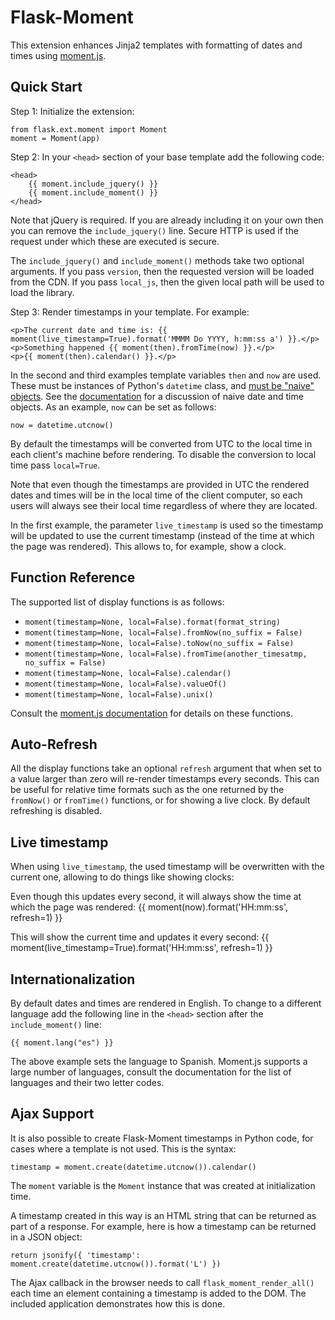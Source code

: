 Flask-Moment
============

This extension enhances Jinja2 templates with formatting of dates and times using [moment.js](http://momentjs.com/).

Quick Start
-----------

Step 1: Initialize the extension:

    from flask.ext.moment import Moment
    moment = Moment(app)

Step 2: In your `<head>` section of your base template add the following code:

    <head>
        {{ moment.include_jquery() }}
        {{ moment.include_moment() }}
    </head>

Note that jQuery is required. If you are already including it on your own then you can remove the `include_jquery()` line. Secure HTTP is used if the request under which these are executed is secure.

The `include_jquery()` and `include_moment()` methods take two optional arguments. If you pass `version`, then the requested version will be loaded from the CDN. If you pass `local_js`, then the given local path will be used to load the library.

Step 3: Render timestamps in your template. For example:

    <p>The current date and time is: {{ moment(live_timestamp=True).format('MMMM Do YYYY, h:mm:ss a') }}.</p>
    <p>Something happened {{ moment(then).fromTime(now) }}.</p>
    <p>{{ moment(then).calendar() }}.</p>

In the second and third examples template variables `then` and `now` are used. These must be instances of Python's `datetime` class, and <u>must be "naive" objects</u>. See the [documentation](http://docs.python.org/2/library/datetime.html) for a discussion of naive date and time objects. As an example, `now` can be set as follows:

    now = datetime.utcnow()

By default the timestamps will be converted from UTC to the local time in each client's machine before rendering. To disable the conversion to local time pass `local=True`.

Note that even though the timestamps are provided in UTC the rendered dates and times will be in the local time of the client computer, so each users will always see their local time regardless of where they are located.

In the first example, the parameter `live_timestamp` is used so the timestamp will be updated to use the current timestamp (instead of the time at which the page was rendered). This allows to, for example, show a clock.

Function Reference
------------------

The supported list of display functions is as follows:

- `moment(timestamp=None, local=False).format(format_string)`
- `moment(timestamp=None, local=False).fromNow(no_suffix = False)`
- `moment(timestamp=None, local=False).toNow(no_suffix = False)`
- `moment(timestamp=None, local=False).fromTime(another_timesatmp, no_suffix = False)`
- `moment(timestamp=None, local=False).calendar()`
- `moment(timestamp=None, local=False).valueOf()`
- `moment(timestamp=None, local=False).unix()`

Consult the [moment.js documentation](http://momentjs.com/) for details on these functions.

Auto-Refresh
------------

All the display functions take an optional `refresh` argument that when set to a value larger than zero will re-render timestamps every <value> seconds. This can be useful for relative time formats such as the one returned by the `fromNow()` or `fromTime()` functions, or for showing a live clock. By default refreshing is disabled.

Live timestamp
------------

When using `live_timestamp`, the used timestamp will be overwritten with the current one, allowing to do things like showing clocks:

Even though this updates every second, it will always show the time at which the page was rendered:
    {{ moment(now).format('HH:mm:ss', refresh=1) }}

This will show the current time and updates it every second:
    {{ moment(live_timestamp=True).format('HH:mm:ss', refresh=1) }}

Internationalization
--------------------

By default dates and times are rendered in English. To change to a different language add the following line in the `<head>` section after the `include_moment()` line:

    {{ moment.lang("es") }}

The above example sets the language to Spanish. Moment.js supports a large number of languages, consult the documentation for the list of languages and their two letter codes.

Ajax Support
------------

It is also possible to create Flask-Moment timestamps in Python code, for cases where a template is not used. This is the syntax:

    timestamp = moment.create(datetime.utcnow()).calendar()

The `moment` variable is the `Moment` instance that was created at initialization time.

A timestamp created in this way is an HTML string that can be returned as part of a response. For example, here is how a timestamp can be returned in a JSON object:

    return jsonify({ 'timestamp': moment.create(datetime.utcnow()).format('L') })

The Ajax callback in the browser needs to call `flask_moment_render_all()` each time an element containing a timestamp is added to the DOM. The included application demonstrates how this is done.
